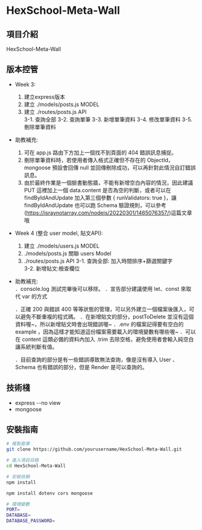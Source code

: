 # HexSchool-Meta-Wall

## 項目介紹
HexSchool-Meta-Wall 

## 版本控管
- Week 3: 
    1. 建立express版本
    2. 建立 ./models/posts.js MODEL
    3. 建立 ./routes/posts.js API  
        3-1. 查詢全部
        3-2. 查詢單筆
        3-3. 新增單筆資料
        3-4. 修改單筆資料
        3-5. 刪除單筆資料
- 助教補充:
    1. 可在 app.js 路由下方加上一個找不到頁面的 404 錯誤訊息捕捉。
    2. 刪除單筆資料時，若使用者傳入格式正確但不存在的 ObjectId，mongoose 預設會回傳 null 並回傳刪除成功，可以再針對此情況自訂錯誤訊息。 
    3. 由於最終作業是一個臉書動態牆，不能有新增空白內容的情況，因此建議 PUT 這裡加上一個 data.content 是否為空的判斷，或者可以在 findByIdAndUpdate 加入第三個參數 { runValidators: true }，讓 findByIdAndUpdate 也可以跑 Schema 驗證規則，可以參考
    (https://israynotarray.com/nodejs/20220301/1465076357/)這篇文章哦

- Week 4 (整合 user model, 貼文API): 
    1. 建立 ./models/users.js MODEL
    2. ./models/posts.js 關聯 users Model  
    3. ./routes/posts.js API 
        3-1. 查詢全部: 加入時間排序+篩選關鍵字    
        3-2. 新增貼文:檢查欄位     
- 助教補充:   
    ．console.log 測試完畢後可以移除。
    ．宣告部分建議使用 let、const 來取代 var 的方式

    ．正確 200 與錯誤 400 等等狀態的管理，可以另外建立一個檔案後匯入，可以避免不斷重複的程式碼。
    ．在新增貼文的部分，postToDelete 並沒有這個資料喔~，所以新增貼文時會出現錯誤喔~
    ．.env 的檔案記得要有空白的 example ，因為這樣才能知道這份檔案需要載入的環境變數有哪些喔~
    ．可以在 content 這類必備的資料內加入 .trim 去除空格，避免使用者會輸入純空白讓系統判斷有值。

    ．目前查詢的部分是有一些錯誤導致無法查詢，像是沒有導入 User 、 Schema 也有錯誤的部分，但是 Render 是可以查詢的。 
       
        
## 技術棧
- express --no view
- mongoose


## 安裝指南
```bash
# 複製倉庫
git clone https://github.com/yourusername/HexSchool-Meta-Wall.git

# 進入項目目錄
cd HexSchool-Meta-Wall

# 安裝依賴
npm install

npm install dotenv cors mongoose

# 環境變數
PORT=
DATABASE=
DATABASE_PASSWORD=
